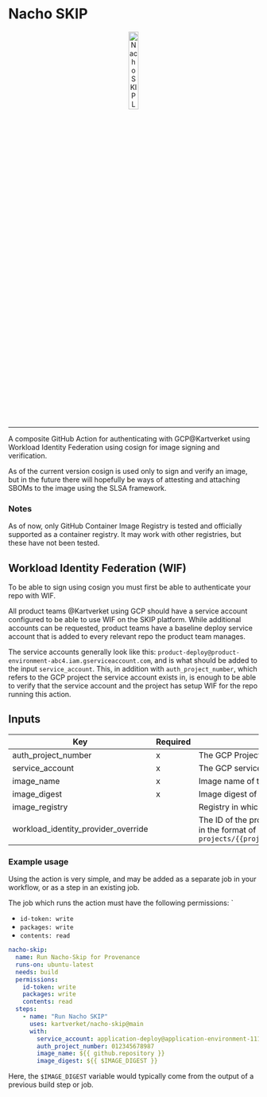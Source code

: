 # Nacho SKIP

<p align="center">
<img src="https://i.imgur.com/6oIR0fz.png" alt="Nacho SKIP Logo"  width="20%">
<br/>
</p>

<hr/>

A composite GitHub Action for authenticating with GCP@Kartverket using Workload Identity Federation using cosign for image signing and verification.

As of the current version cosign is used only to sign and verify an image, but in the future there will hopefully be ways of attesting and attaching SBOMs to the image using the SLSA framework.

### Notes

As of now, only GitHub Container Image Registry is tested and officially supported as a container registry. It may work with other registries, but these have not been tested.

## Workload Identity Federation (WIF)

To be able to sign using cosign you must first be able to authenticate your repo with WIF.

All product teams @Kartverket using GCP should have a service account configured to be able to use WIF on the SKIP platform. While additional accounts can be requested, product teams have a baseline deploy service account that is added to every relevant repo the product team manages.

The service accounts generally look like this: `product-deploy@product-environment-abc4.iam.gserviceaccount.com`, and is what should be added to the input `service_account`. This, in addition with `auth_project_number`, which refers to the GCP project the service account exists in, is enough to be able to verify that the service account and the project has setup WIF for the repo running this action.

## Inputs

| Key                                 | Required | Description                                                                                                                                                                                                                                                                                                           |
| ----------------------------------- | -------- | --------------------------------------------------------------------------------------------------------------------------------------------------------------------------------------------------------------------------------------------------------------------------------------------------------------------- |
| auth_project_number                 | x        | The GCP Project Number used for authentication. A 12-digit number used as a unique identifier for the project. Used to find workload identity pool.                                                                                                                                                                   |
| service_account                     | x        | The GCP service account connected to the identity pool that will be used to authenticate with GCP.                                                                                                                                                                                                                    |
| image_name                          | x        | Image name of the image to sign. In the format \<FOLDER>/\<NAME>, where \<FOLDER> is optional. Example: `kartverket/skip`                                                                                                                                                                                             |
| image_digest                        | x        | Image digest of the image to sign. Looks like `sha256:a428de44a9059f31a59237a5881c2d2cffa93757d99026156e4ea544577ab7f3`.                                                                                                                                                                                              |
| image_registry                      |          | Registry in which the image is created. Defaults to `ghcr.io`, GitHubs registry.                                                                                                                                                                                                                                      |
| workload_identity_provider_override |          | The ID of the provider to use for authentication. Only used for overriding the default workload identity provider based on project number. It should be in the format of `projects/{{project}}/locations/global/workloadIdentityPools/{{workload_identity_pool_id}}/providers/{{workload_identity_pool_provider_id}}` |

### Example usage

Using the action is very simple, and may be added as a separate job in your workflow, or as a step in an existing job.

The job which runs the action must have the following permissions:
`

- `id-token: write`
- `packages: write`
- `contents: read`

```yaml
nacho-skip:
  name: Run Nacho-Skip for Provenance
  runs-on: ubuntu-latest
  needs: build
  permissions:
    id-token: write
    packages: write
    contents: read
  steps:
    - name: "Run Nacho SKIP"
      uses: kartverket/nacho-skip@main
      with:
        service_account: application-deploy@application-environment-1111.iam.gserviceaccount.com
        auth_project_number: 012345678987
        image_name: ${{ github.repository }}
        image_digest: ${{ $IMAGE_DIGEST }}
```

Here, the `$IMAGE_DIGEST` variable would typically come from the output of a previous build step or job.
